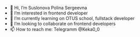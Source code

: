 - 👋 Hi, I’m Suslonova Polina Sergeevna
- 👀 I’m interested in frontend developer
- 🌱 I’m currently learning on OTUS school, fullstack developer
- 💞️ I’m looking to collaborate on frontend developers
- 📫 How to reach me: Telegramm @Keka0_0

<!---
meSuslonova/meSuslonova is a ✨ special ✨ repository because its `README.md` (this file) appears on your GitHub profile.
You can click the Preview link to take a look at your changes.
--->
